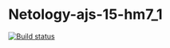 # Netology-ajs-15-hm7_1
[![Build status](https://ci.appveyor.com/api/projects/status/j5qjv4yeug2dbi0n?svg=true)](https://ci.appveyor.com/project/Ekaterina-Bogdanova/netology-ajs-15-hm7-1)
